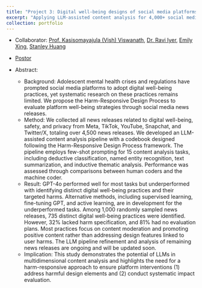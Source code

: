 ```yaml
---
title: "Project 3: Digital well-being designs of social media platforms"
excerpt: "Applying LLM-assisted content analysis for 4,000+ social media platform news releases on digital well-being practices, we found most practices lack harm identification and impact evaluation, focusing on content moderation rather than addressing harmful design features"
collection: portfolio
---
```


- Collaborator: [Prof. Kasisomayajula (Vish) Viswanath](https://hsph.harvard.edu/profile/kasisomayajula-viswanath/), [Dr. Ravi Iyer](https://www.polipsych.com/), [Emily Xing](https://emxing.netlify.app/), [Stanley Huang](https://www.linkedin.com/in/stanley-huang-b8471b1bb/) 
- [Postor](https://drive.google.com/file/d/1cIRa7wQenqGiVQjdFasQdXzGtGP0smxf/view?usp=sharing)

- Abstract: 
  - Background: Adolescent mental health crises and regulations have prompted social media platforms to adopt digital well-being practices, yet systematic research on these practices remains limited. We propose the Harm-Responsive Design Process to evaluate platform well-being strategies through social media news releases.
  - Method: We collected all news releases related to digital well-being, safety, and privacy from Meta, TikTok, YouTube, Snapchat, and Twitter/X, totaling over 4,500 news releases. We developed an LLM-assisted content analysis pipeline with a codebook designed following the Harm-Responsive Design Process framework. The pipeline employs few-shot prompting for 15 content analysis tasks, including deductive classification, named entity recognition, text summarization, and inductive thematic analysis. Performance was assessed through comparisons between human coders and the machine coder.
  - Result: GPT-4o performed well for most tasks but underperformed with identifying distinct digital well-being practices and their targeted harms. Alternative methods, including supervised learning, fine-tuning GPT, and active learning, are in development for the underperformed tasks. Among 1,000 randomly sampled news releases, 735 distinct digital well-being practices were identified. However, 32% lacked harm specification, and 81% had no evaluation plans. Most practices focus on content moderation and promoting positive content rather than addressing design features linked to user harms. The LLM pipeline refinement and analysis of remaining news releases are ongoing and will be updated soon.
  - Implication: This study demonstrates the potential of LLMs in multidimensional content analysis and highlights the need for a harm-responsive approach to ensure platform interventions (1) address harmful design elements and (2) conduct systematic impact evaluation.
